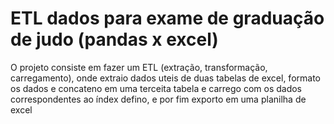 # ETL dados para exame de graduação de judo (pandas x excel)
 O projeto consiste em fazer um ETL (extração, transformação, carregamento), onde extraio dados uteis de duas tabelas de excel, formato os dados e concateno em uma terceita tabela e carrego com os dados correspondentes ao índex defino, e por fim exporto em uma planilha de excel
